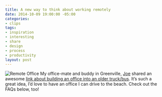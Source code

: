 ```yaml
---
title: A new way to think about working remotely
date: 2014-10-09 19:00:00 -05:00
categories:
- clips
tags:
- inspiration
- interesting
- share
- design
- process
- productivity
layout: post
---
```


![Remote Office]({{base.url}}/img/posts/after_remote_office.jpg)
My office-mate and buddy in Greenville, [Joe](http://www.twitter.com/joeytamburro) shared an awesome [link about building an office into an older truck/bus](http://davidmckinney.com/blog/2013/12/29/redesigning-the-office). It’s such a great idea, I’d love to have an office I can drive to the beach. Check out the FAQs below, too!